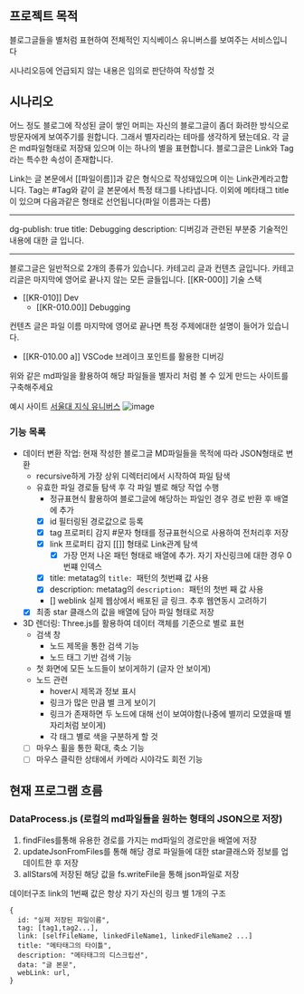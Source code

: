 ## 프로젝트 목적

블로그글들을 별처럼 표현하여 전체적인 지식베이스 유니버스를 보여주는 서비스입니다


시나리오등에 언급되지 않는 내용은 임의로 판단하여 작성할 것
## 시나리오

어느 정도 블로그에 작성된 글이 쌓인 머피는 자신의 블로그글이 좀더 화려한 방식으로 방문자에게 보여주기를 원합니다.
그래서 별자리라는 테마를 생각하게 됐는데요.
각 글은 md파일형태로 저장돼 있으며 이는 하나의 별을 표현합니다. 블로그글은 Link와 Tag라는 특수한 속성이 존재합니다.

Link는 글 본문에서 [[파일이름]]과 같은 형식으로 작성돼있으며 이는 Link관계라고합니다.
Tag는 #Tag와 같이 글 본문에서 특정 태그를 나타냅니다.
이외에 메타태그 title이 있으며 다음과같은 형태로 선언됩니다(파일 이름과는 다름)

---

dg-publish: true
title: Debugging
description: 디버깅과 관련된 부분중 기술적인 내용에 대한 글 입니다.

---

블로그글은 일반적으로 2개의 종류가 있습니다. 카테고리 글과 컨텐츠 글입니다.
카테고리글은 마지막에 영어로 끝나지 않는 모든 글들입니다.
[[KR-000]] 기술 스택

- [[KR-010]] Dev
  - [[KR-010.00]] Debugging

컨텐츠 글은 파일 이름 마지막에 영어로 끝나면 특정 주제에대한 설명이 들어가 있습니다.

- [[KR-010.00 a]] VSCode 브레이크 포인트를 활용한 디버깅

위와 같은 md파일을 활용하여 해당 파일들을 별자리 처럼 볼 수 있게 만드는 사이트를 구축해주세요

예시 사이트
[서울대 지식 유니버스](https://likesnu.snu.ac.kr/usr/popup/popupMobileUniverse.do)
![image](https://github.com/user-attachments/assets/a3d42253-3cdf-4327-afa1-a8a66c268c79)


### 기능 목록

- 데이터 변환 작업: 현재 작성한 블로그글 MD파일들을 목적에 따라 JSON형태로 변환
  - recursive하게 가장 상위 디렉터리에서 시작하여 파일 탐색
  - 유효한 파일 경로들 탐색 후 각 파일 별로 해당 작업 수행
    - 정규표현식 활용하여 블로그글에 해당하는 파일인 경우 경로 반환 후 배열에 추가
    - [x] id 필터링된 경로값으로 등록
    - [x] tag 프로퍼티 감지 #문자 형태를 정규표현식으로 사용하여 전처리후 저장
    - [x] link 프로퍼티 감지 [[]] 형태로 Link관계 탐색
      - [x] 가장 먼저 나온 패턴 형태로 배열에 추가. 자기 자신링크에 대한 경우 0번쨰 인덱스
    - [x] title: metatag의 `title: `패턴의 첫번쨰 값 사용
    - [x] description: metatag의 `description: `패턴의 첫번 째 값 사용
    - [] weblink 실제 웹상에서 배포된 글 링크. 추후 웹연동시 고려하기
  - [x] 최종 star 클래스의 값을 배열에 담아 파일 형태로 저장
- 3D 렌더링: Three.js를 활용하여 데이터 객체를 기준으로 별로 표현
  - 검색 창
    - 노드 제목을 통한 검색 기능
    - 노드 태그 기반 검색 기능
  - 첫 화면에 모든 노드들이 보이게하기 (글자 안 보이게)
  - 노드 관련
    - hover시 제목과 정보 표시
    - 링크가 많은 만큼 별 크게 보이기
    - 링크가 존재하면 두 노드에 대해 선이 보여야함(나중에 별끼리 모였을때 별자리처럼 보이게)
    - 각 태그 별로 색을 구분하게 할 것
  - [ ] 마우스 휠을 통한 확대, 축소 기능
  - [ ] 마우스 클릭한 상태에서 카메라 시야각도 회전 기능

## 현재 프로그램 흐름

### DataProcess.js (로컬의 md파일들을 원하는 형태의 JSON으로 저장)

1. findFiles를통해 유용한 경로를 가지는 md파일의 경로만을 배열에 저장
2. updateJsonFromFiles를 통해 해당 경로 파일들에 대한 star클래스와 정보를 업데이트한 후 저장
3. allStars에 저장된 해당 값을 fs.writeFile을 통해 json파일로 저장

데이터구조
link의 1번째 값은 항상 자기 자신의 링크
별 1개의 구조

```
{
  id: "실제 저장된 파일이름",
  tag: [tag1,tag2...],
  link: [selfFileName, linkedFileName1, linkedFileName2 ...]
  title: "메타태그의 타이틀",
  description: "메타태그의 디스크립션",
  data: "글 본문",
  webLink: url,
}
```
